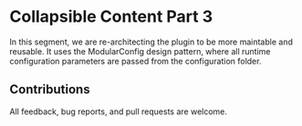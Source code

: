 # Collapsible Content Part 3

In this segment, we are re-architecting the plugin to be more maintable and reusable.  It uses the ModularConfig design pattern, where all runtime configuration parameters are passed from the configuration folder.

## Contributions

All feedback, bug reports, and pull requests are welcome.
